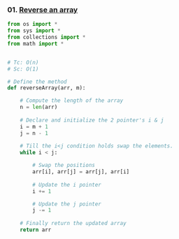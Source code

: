 ### 01. [Reverse an array](https://www.naukri.com/code360/problems/reverse-the-array_1262298?topList=love-babbar-dsa-sheet-problems&leftPanelTabValue=PROBLEM)

```py
from os import *
from sys import *
from collections import *
from math import *


# Tc: O(n)
# Sc: O(1)

# Define the method
def reverseArray(arr, m):

    # Compute the length of the array
    n = len(arr)
    
    # Declare and initialize the 2 pointer's i & j
    i = m + 1
    j = n - 1
    
    # Till the i<j condition holds swap the elements.
    while i < j:

        # Swap the positions
        arr[i], arr[j] = arr[j], arr[i]
        
        # Update the i pointer
        i += 1

        # Update the j pointer
        j -= 1
        
    # Finally return the updated array
    return arr
    
```
